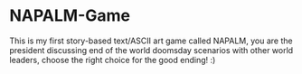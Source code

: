 # NAPALM-Game
This is my first story-based text/ASCII art game called NAPALM, you are the president discussing end of the world doomsday scenarios with other world leaders, choose the right choice for the good ending! :)

